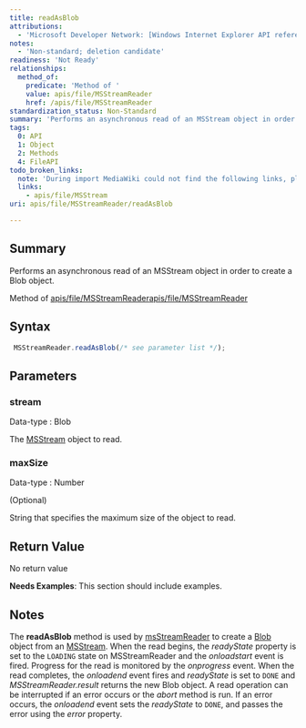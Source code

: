 ```yaml
---
title: readAsBlob
attributions:
  - 'Microsoft Developer Network: [Windows Internet Explorer API reference Article](http://msdn.microsoft.com/en-us/library/ie/hh828809%28v=vs.85%29.aspx)'
notes:
  - 'Non-standard; deletion candidate'
readiness: 'Not Ready'
relationships:
  method_of:
    predicate: 'Method of '
    value: apis/file/MSStreamReader
    href: /apis/file/MSStreamReader
standardization_status: Non-Standard
summary: 'Performs an asynchronous read of an MSStream object in order to create a Blob object.'
tags:
  0: API
  1: Object
  2: Methods
  4: FileAPI
todo_broken_links:
  note: 'During import MediaWiki could not find the following links, please fix and adjust this list.'
  links:
    - apis/file/MSStream
uri: apis/file/MSStreamReader/readAsBlob

---
```

## Summary

Performs an asynchronous read of an MSStream object in order to create a Blob object.

Method of [apis/file/MSStreamReader](/apis/file/MSStreamReader)[apis/file/MSStreamReader](/apis/file/MSStreamReader)

## Syntax

``` js
 MSStreamReader.readAsBlob(/* see parameter list */);
```

## Parameters

### stream

 Data-type
:   Blob

 The [MSStream](/w/index.php?title=apis/file/MSStream&action=edit&redlink=1) object to read.

### maxSize

 Data-type
:   Number

(Optional)

String that specifies the maximum size of the object to read.

## Return Value

No return value

**Needs Examples**: This section should include examples.

## Notes

The **readAsBlob** method is used by [msStreamReader](/apis/file/MSStreamReader) to create a [Blob](/apis/file/Blob) object from an [MSStream](/w/index.php?title=apis/file/MSStream&action=edit&redlink=1). When the read begins, the *readyState* property is set to the `LOADING` state on MSStreamReader and the *onloadstart* event is fired. Progress for the read is monitored by the *onprogress* event. When the read completes, the *onloadend* event fires and *readyState* is set to `DONE` and *MSStreamReader.result* returns the new Blob object. A read operation can be interrupted if an error occurs or the *abort* method is run. If an error occurs, the *onloadend* event sets the *readyState* to `DONE`, and passes the error using the *error* property.
